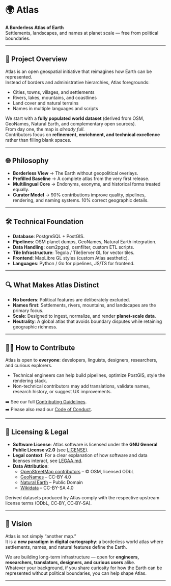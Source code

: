 # 🌍 Atlas  

**A Borderless Atlas of Earth**  
Settlements, landscapes, and names at planet scale — free from political boundaries.  

---

## 📖 Project Overview  
Atlas is an open geospatial initiative that reimagines how Earth can be represented.  
Instead of borders and administrative hierarchies, Atlas foregrounds:  

- Cities, towns, villages, and settlements  
- Rivers, lakes, mountains, and coastlines  
- Land cover and natural terrains  
- Names in multiple languages and scripts  

We start with a **fully populated world dataset** (derived from OSM, GeoNames, Natural Earth, and complementary open sources).  
From day one, the map is *already full*.  
Contributors focus on **refinement, enrichment, and technical excellence** rather than filling blank spaces.  

---

## 🌐 Philosophy  
- **Borderless View** → The Earth without geopolitical overlays.  
- **Prefilled Baseline** → A complete atlas from the very first release.  
- **Multilingual Core** → Endonyms, exonyms, and historical forms treated equally.  
- **Curator Model** → 90% contributions improve quality, pipelines, rendering, and naming systems. 10% correct geographic details.  

---

## 🛠️ Technical Foundation  
- **Database**: PostgreSQL + PostGIS.  
- **Pipelines**: OSM planet dumps, GeoNames, Natural Earth integration.  
- **Data Handling**: osm2pgsql, osmfilter, custom ETL scripts.  
- **Tile Infrastructure**: Tegola / TileServer GL for vector tiles.  
- **Frontend**: MapLibre GL styles (custom Atlas aesthetic).  
- **Languages**: Python / Go for pipelines, JS/TS for frontend.  

---

## 🔍 What Makes Atlas Distinct  
- **No borders**: Political features are deliberately excluded.  
- **Names first**: Settlements, rivers, mountains, and landscapes are the primary focus.  
- **Scale**: Designed to ingest, normalize, and render **planet-scale data**.  
- **Neutrality**: A global atlas that avoids boundary disputes while retaining geographic richness.  

---

## 👩‍💻 How to Contribute  
Atlas is open to **everyone**: developers, linguists, designers, researchers, and curious explorers.  
- Technical engineers can help build pipelines, optimize PostGIS, style the rendering stack.  
- Non-technical contributors may add translations, validate names, research history, or suggest UX improvements.  

➡️ See our full [Contributing Guidelines](CONTRIBUTING.md).  
➡️ Please also read our [Code of Conduct](CODE_OF_CONDUCT.md).  

---

## 📜 Licensing & Legal  
- **Software License**: Atlas software is licensed under the **GNU General Public License v2.0** (see [LICENSE](LICENSE)).  
- **Legal context**: For a clear explanation of how software and data licenses interact, see [LEGAA.md](LEGAA.md).
- **Data Attribution**:  
  - [OpenStreetMap contributors](https://www.openstreetmap.org) – © OSM, licensed ODbL  
  - [GeoNames](https://www.geonames.org) – CC-BY 4.0  
  - [Natural Earth](https://www.naturalearthdata.com) – Public Domain  
  - [Wikidata](https://www.wikidata.org) – CC-BY-SA 4.0  

Derived datasets produced by Atlas comply with the respective upstream license terms (ODbL, CC‑BY, CC‑BY‑SA).  

---

## 🌟 Vision  
Atlas is not simply “another map.”  
It is a **new paradigm in digital cartography**: a borderless world atlas where settlements, names, and natural features define the Earth.  

We are building long-term infrastructure — open for **engineers, researchers, translators, designers, and curious users** alike.  
Whatever your background, if you share curiosity for how the Earth can be represented without political boundaries, you can help shape Atlas.  

---
